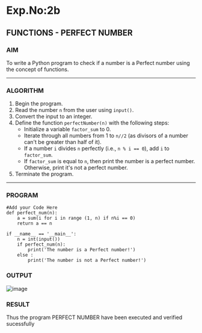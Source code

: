 # Exp.No:2b  
## FUNCTIONS - PERFECT NUMBER

### AIM  
To write a Python program to check if a number is a Perfect number using the concept of functions.

---

### ALGORITHM

1. Begin the program.  
2. Read the number `n` from the user using `input()`.  
3. Convert the input to an integer.  
4. Define the function `perfectNumber(n)` with the following steps:  
    - Initialize a variable `factor_sum` to 0.  
    - Iterate through all numbers from 1 to `n//2` (as divisors of a number can't be greater than half of it).  
    - If a number `i` divides `n` perfectly (i.e., `n % i == 0`), add `i` to `factor_sum`.  
    - If `factor_sum` is equal to `n`, then print the number is a perfect number. Otherwise, print it's not a perfect number.  
5. Terminate the program.

---

### PROGRAM
```
#Add your Code Here
def perfect_num(n):
    a = sum(i for i in range (1, n) if n%i == 0)
    return a == n
    
if __name__ == '__main__':
    n = int(input())
    if perfect_num(n):
        print('The number is a Perfect number!')
    else :
        print('The number is not a Perfect number!')

```
### OUTPUT
![image](https://github.com/user-attachments/assets/d040d355-75ae-414d-832e-3dcd29a8e3ed)

### RESULT
Thus the program PERFECT NUMBER have been executed and verified sucessfully
